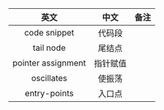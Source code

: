 
| 英文        | 中文    |  备注  |
| :--------:   | :-----:   | :----: |
| code snippet  |  代码段      |       |
| tail node      |  尾结点      |       |
| pointer assignment |  指针赋值      |       |
| oscillates | 使振荡 | |
| entry-points | 入口点 | |
